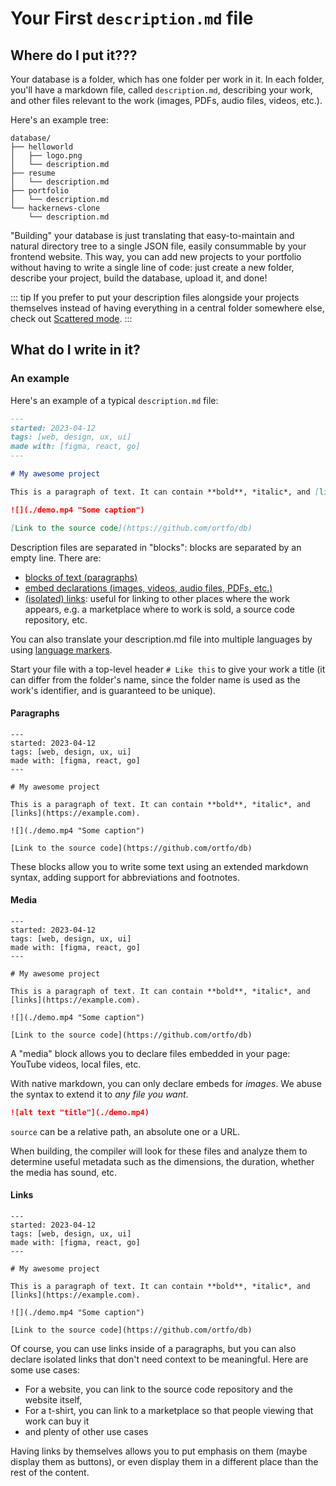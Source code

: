 # Your First `description.md` file


## Where do I put it???

Your database is a folder, which has one folder per work in it.
In each folder, you'll have a markdown file, called `description.md`, describing your work, and other files relevant to the work (images, PDFs, audio files, videos, etc.).

Here's an example tree:

```directory-tree
database/
├── helloworld
│   ├── logo.png
│   └── description.md
├── resume
│   └── description.md
├── portfolio
│   └── description.md
└── hackernews-clone
    └── description.md
```

"Building" your database is just translating that easy-to-maintain and natural directory tree to a single JSON file, easily consummable by your frontend website. This way, you can add new projects to your portfolio without having to write a single line of code: just create a new folder, describe your project, build the database, upload it, and done!

::: tip
If you prefer to put your description files alongside your projects themselves instead of having everything in a central folder somewhere else, check out [Scattered mode](/db/scattered-mode).
:::

## What do I write in it?

### An example

Here's an example of a typical `description.md` file:

```md
---
started: 2023-04-12
tags: [web, design, ux, ui]
made with: [figma, react, go]
---

# My awesome project

This is a paragraph of text. It can contain **bold**, *italic*, and [links](https://example.com).

![](./demo.mp4 "Some caption")

[Link to the source code](https://github.com/ortfo/db)
```

Description files are separated in "blocks": blocks are separated by an empty line.
There are:

- [blocks of text (paragraphs)](#paragraphs)
- [embed declarations (images, videos, audio files, PDFs, etc.)](#media)
- [(isolated) links](#links): useful for linking to other places where the work appears, e.g. a marketplace where to work is sold, a source code repository, etc.

You can also translate your description.md file into multiple languages by using [language markers](/db/internationalization#language-markers).

Start your file with a top-level header `# Like this` to give your work a title (it can differ from the folder's name, since the folder name is used as the work's identifier, and is guaranteed to be unique).

#### Paragraphs


```markdown{9}
---
started: 2023-04-12
tags: [web, design, ux, ui]
made with: [figma, react, go]
---

# My awesome project

This is a paragraph of text. It can contain **bold**, *italic*, and [links](https://example.com).

![](./demo.mp4 "Some caption")

[Link to the source code](https://github.com/ortfo/db)
```

These blocks allow you to write some text using an extended markdown syntax, adding support for abbreviations and footnotes.

#### Media

```markdown{11}
---
started: 2023-04-12
tags: [web, design, ux, ui]
made with: [figma, react, go]
---

# My awesome project

This is a paragraph of text. It can contain **bold**, *italic*, and [links](https://example.com).

![](./demo.mp4 "Some caption")

[Link to the source code](https://github.com/ortfo/db)
```

A "media" block allows you to declare files embedded in your page: YouTube videos, local files, etc.

With native markdown, you can only declare embeds for _images_. We abuse the syntax to extend it to _any file you want_.

```markdown
![alt text "title"](./demo.mp4)
```

`source` can be a relative path, an absolute one or a URL.

When building, the compiler will look for these files and analyze them to determine useful metadata such as the dimensions, the duration, whether the media has sound, etc.

#### Links

```markdown{13}
---
started: 2023-04-12
tags: [web, design, ux, ui]
made with: [figma, react, go]
---

# My awesome project

This is a paragraph of text. It can contain **bold**, *italic*, and [links](https://example.com).

![](./demo.mp4 "Some caption")

[Link to the source code](https://github.com/ortfo/db)
```

Of course, you can use links inside of a paragraphs, but you can also declare isolated links that don't need context to be meaningful. Here are some use cases:

- For a website, you can link to the source code repository and the website itself,
- For a t-shirt, you can link to a marketplace so that people viewing that work can buy it
- and plenty of other use cases

Having links by themselves allows you to put emphasis on them (maybe display them as buttons), or even display them in a different place than the rest of the content.
